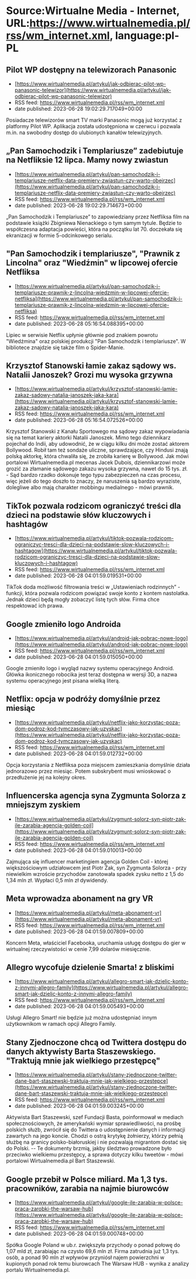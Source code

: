 # Source:Wirtualne Media - Internet, URL:https://www.wirtualnemedia.pl/rss/wm_internet.xml, language:pl-PL

## Pilot WP dostępny na telewizorach Panasonic
 - [https://www.wirtualnemedia.pl/artykul/jak-odbierac-pilot-wp-panasonic-telewizor](https://www.wirtualnemedia.pl/artykul/jak-odbierac-pilot-wp-panasonic-telewizor)
 - RSS feed: https://www.wirtualnemedia.pl/rss/wm_internet.xml
 - date published: 2023-06-28 19:02:29.717049+00:00

Posiadacze telewizorów smart TV marki Panasonic mogą już korzystać z platformy Pilot WP. Aplikacja została udostępniona w czerwcu i pozwala m.in. na swobodny dostęp do ulubionych kanałów telewizyjnych.

## „Pan Samochodzik i Templariusze” zadebiutuje na Netfliksie 12 lipca. Mamy nowy zwiastun
 - [https://www.wirtualnemedia.pl/artykul/pan-samochodzik-i-templariusze-netflix-data-premiery-zwiastun-czy-warto-obejrzec](https://www.wirtualnemedia.pl/artykul/pan-samochodzik-i-templariusze-netflix-data-premiery-zwiastun-czy-warto-obejrzec)
 - RSS feed: https://www.wirtualnemedia.pl/rss/wm_internet.xml
 - date published: 2023-06-28 19:02:29.714673+00:00

„Pan Samochodzik i Templariusze” to zapowiedziany przez Netfliksa film na podstawie książki Zbigniewa Nienackiego o tym samym tytule. Będzie to współczesna adaptacja powieści, która na początku lat 70. doczekała się ekranizacji w formie 5-odcinkowego serialu.

## "Pan Samochodzik i templariusze", "Prawnik z Lincolna" oraz "Wiedźmin" w lipcowej ofercie Netfliksa
 - [https://www.wirtualnemedia.pl/artykul/pan-samochodzik-i-templariusze-prawnik-z-lincolna-wiedzmin-w-lipcowej-ofercie-netfliksa](https://www.wirtualnemedia.pl/artykul/pan-samochodzik-i-templariusze-prawnik-z-lincolna-wiedzmin-w-lipcowej-ofercie-netfliksa)
 - RSS feed: https://www.wirtualnemedia.pl/rss/wm_internet.xml
 - date published: 2023-06-28 05:16:54.088395+00:00

Lipiec w serwisie Netflix upłynie głównie pod znakiem powrotu "Wiedźmina" oraz polskiej produkcji "Pan Samochodzik i templariusze". W bibliotece znajdzie się także film o Spider-Manie.

## Krzysztof Stanowski łamie zakaz sądowy ws. Natalii Janoszek? Grozi mu wysoka grzywna
 - [https://www.wirtualnemedia.pl/artykul/krzysztof-stanowski-lamie-zakaz-sadowy-natalia-janoszek-jaka-kara](https://www.wirtualnemedia.pl/artykul/krzysztof-stanowski-lamie-zakaz-sadowy-natalia-janoszek-jaka-kara)
 - RSS feed: https://www.wirtualnemedia.pl/rss/wm_internet.xml
 - date published: 2023-06-28 05:16:54.072526+00:00

Krzysztof Stanowski z Kanału Sportowego ma sądowy zakaz wypowiadania się na temat kariery aktorki Natalii Janoszek. Mimo tego dziennikarz pojechał do Indii, aby udowodnić, że w ciągu kilku dni może zostać aktorem Bollywood. Robił tam też sondaże uliczne, sprawdzające, czy Hindusi znają polską aktorkę, która chwaliła się, że zrobiła karierę w Bollywood. Jak mówi portalowi Wirtualnemedia.pl mecenas Jacek Dubois, dziennikarzowi może grozić za złamanie sądowego zakazu wysoka grzywna, nawet do 15 tys. zł. - Sąd bardzo rzadko dokonuje tego typu zabezpieczeń na czas procesu, więc jeżeli do tego doszło to znaczy, że naruszenia są bardzo wyraziste, dolegliwe albo mają charakter mobbingu medialnego - mówi prawnik.

## TikTok pozwala rodzicom ograniczyć treści dla dzieci na podstawie słów kluczowych i hashtagów
 - [https://www.wirtualnemedia.pl/artykul/tiktok-pozwala-rodzicom-ograniczyc-tresci-dla-dzieci-na-podstawie-slow-kluczowych-i-hashtagow](https://www.wirtualnemedia.pl/artykul/tiktok-pozwala-rodzicom-ograniczyc-tresci-dla-dzieci-na-podstawie-slow-kluczowych-i-hashtagow)
 - RSS feed: https://www.wirtualnemedia.pl/rss/wm_internet.xml
 - date published: 2023-06-28 04:01:59.019531+00:00

TikTok doda możliwość filtrowania treści w „Ustawieniach rodzinnych” - funkcji, która pozwala rodzicom powiązać swoje konto z kontem nastolatka. Jednak dzieci będą mogły zobaczyć listę tych słów. Firma chce respektować ich prawa.

## Google zmieniło logo Androida
 - [https://www.wirtualnemedia.pl/artykul/android-jak-pobrac-nowe-logo](https://www.wirtualnemedia.pl/artykul/android-jak-pobrac-nowe-logo)
 - RSS feed: https://www.wirtualnemedia.pl/rss/wm_internet.xml
 - date published: 2023-06-28 04:01:59.015050+00:00

Google zmieniło logo i wygląd nazwy systemu operacyjnego Android. Główka ikonicznego robocika jest teraz dostępna w wersji 3D, a nazwa systemu operacyjnego jest pisana wielką literą.

## Netflix: opcja w podróży domyślnie przez miesiąc
 - [https://www.wirtualnemedia.pl/artykul/netflix-jako-korzystac-poza-dom-podroz-kod-tymczasowy-jak-uzyskac](https://www.wirtualnemedia.pl/artykul/netflix-jako-korzystac-poza-dom-podroz-kod-tymczasowy-jak-uzyskac)
 - RSS feed: https://www.wirtualnemedia.pl/rss/wm_internet.xml
 - date published: 2023-06-28 04:01:59.012732+00:00

Opcja korzystania z Netfliksa poza miejscem zamieszkania domyślnie działa jednorazowo przez miesiąc. Potem subskrybent musi wnioskować o przedłużenie jej na kolejny okres.

## Influencerska agencja syna Zygmunta Solorza z mniejszym zyskiem
 - [https://www.wirtualnemedia.pl/artykul/zygmunt-solorz-syn-piotr-zak-ile-zarabia-agencja-golden-coil](https://www.wirtualnemedia.pl/artykul/zygmunt-solorz-syn-piotr-zak-ile-zarabia-agencja-golden-coil)
 - RSS feed: https://www.wirtualnemedia.pl/rss/wm_internet.xml
 - date published: 2023-06-28 04:01:59.010013+00:00

Zajmująca się influencer marketingiem agencja Golden Coil - której większościowym udziałowcem jest Piotr Żak, syn Zygmunta Solorza - przy niewielkim wzroście przychodów zanotowała spadek zysku netto z 1,5 do 1,34 mln zł. Wypłaci 0,5 mln zł dywidendy.

## Meta wprowadza abonament na gry VR
 - [https://www.wirtualnemedia.pl/artykul/meta-abonament-vr](https://www.wirtualnemedia.pl/artykul/meta-abonament-vr)
 - RSS feed: https://www.wirtualnemedia.pl/rss/wm_internet.xml
 - date published: 2023-06-28 04:01:59.007809+00:00

Koncern Meta, właściciel Facebooka, uruchamia usługę dostępu do gier w wirtualnej rzeczywistości w cenie 7,99 dolarów miesięcznie.

## Allegro wycofuje dzielenie Smarta! z bliskimi
 - [https://www.wirtualnemedia.pl/artykul/allegro-smart-jak-dzielic-konto-z-innymi-allegro-family](https://www.wirtualnemedia.pl/artykul/allegro-smart-jak-dzielic-konto-z-innymi-allegro-family)
 - RSS feed: https://www.wirtualnemedia.pl/rss/wm_internet.xml
 - date published: 2023-06-28 04:01:59.005493+00:00

Usługi Allegro Smart! nie będzie już można udostępniać innym użytkownikom w ramach opcji Allegro Family.

## Stany Zjednoczone chcą od Twittera dostępu do danych aktywisty Barta Staszewskiego. "Traktują mnie jak wielkiego przestępcę"
 - [https://www.wirtualnemedia.pl/artykul/stany-zjednoczone-twitter-dane-bart-staszewski-traktuja-mnie-jak-wielkiego-przestepce](https://www.wirtualnemedia.pl/artykul/stany-zjednoczone-twitter-dane-bart-staszewski-traktuja-mnie-jak-wielkiego-przestepce)
 - RSS feed: https://www.wirtualnemedia.pl/rss/wm_internet.xml
 - date published: 2023-06-28 04:01:59.003245+00:00

Aktywista Bart Staszewski, szef Fundacji Basta, poinformował w mediach społecznościowych, że amerykański wymiar sprawiedliwości, na prośbę polskich służb, zwrócił się do Twittera o udostępnienie danych i informacji zawartych na jego koncie. Chodzi o ostrą krytykę żołnierzy, którzy pełnią służbę na granicy polsko-białoruskiej i nie pozwalają migrantom dostać się do Polski. -- Te dokumenty brzmią, jakby śledztwo prowadzone było przeciwko wielkiemu przestępcy, a sprawa dotyczy kilku tweetów - mówi portalowi Wirtualnemedia.pl Bart Staszewski.

## Google przebił w Polsce miliard. Ma 1,3 tys. pracowników, zarabia na najmie biurowców
 - [https://www.wirtualnemedia.pl/artykul/google-ile-zarabia-w-polsce-praca-zarobki-the-warsaw-hub](https://www.wirtualnemedia.pl/artykul/google-ile-zarabia-w-polsce-praca-zarobki-the-warsaw-hub)
 - RSS feed: https://www.wirtualnemedia.pl/rss/wm_internet.xml
 - date published: 2023-06-28 04:01:59.000748+00:00

Spółka Google Poland w ub.r. zwiększyła przychody o ponad połowę do 1,07 mld zł, zarabiając na czysto 69,6 mln zł. Firma zatrudnia już 1,3 tys. osób, a ponad 90 mln zł wpływów przyniósł najem powierzchni w kupionych ponad rok temu biurowcach The Warsaw HUB - wynika z analizy portalu Wirtualnemedia.pl.


